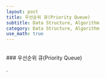 ```yaml
---
layout: post
title: 우선순위 큐(Priority Queue)
subtitle: Data Structure, Algorithm
category: Data Structure, Algorithm
use_math: true
---
```


<br>
### 우선순위 큐(Priority Queue)

.
